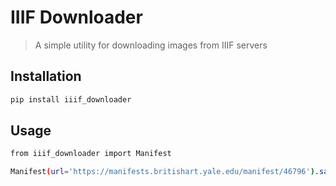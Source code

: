 # IIIF Downloader

> A simple utility for downloading images from IIIF servers

## Installation

```bash
pip install iiif_downloader
```

## Usage

```bash
from iiif_downloader import Manifest

Manifest(url='https://manifests.britishart.yale.edu/manifest/46796').save_images()
```
